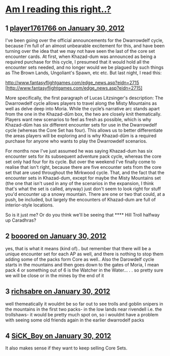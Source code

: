 # [Am I reading this right..?](https://community.fantasyflightgames.com/topic/59771-am-i-reading-this-right/)

## 1 [player1761766 on January 30, 2012](https://community.fantasyflightgames.com/topic/59771-am-i-reading-this-right/?do=findComment&comment=587288)

I've been going over the official announcements for the Dwarrowdelf cycle, because I'm full of an almost unbearable excitement for this, and have been turning over the idea that we may not have seen the last of the core set encounter cards. At first, when Khazad-dum was announced as being a required purchase for this cycle, I presumed that it would hold all the encounter sets needed, and no longer would we be plagued by such things as The Brown Lands, Ungoliant's Spawn, etc etc. But last night, I read this:

http://www.fantasyflightgames.com/edge_news.asp?eidn=2715 [http://www.fantasyflightgames.com/edge_news.asp?eidn=2715]

More specifically, the first paragraph of Lucas Litzsinger's description:
The Dwarrowdelf cycle allows players to travel along the Misty Mountains as well as delve deep into Moria. While the cycle’s narrative arc stands apart from the one in the Khazad-dûm box, the two are closely knit thematically. Players want new scenarios to feel as fresh as possible, which is why Khazad-dûm has six different encounter sets for use in the Dwarrowdelf cycle (whereas the Core Set has four). This allows us to better differentiate the areas players will be exploring and is why Khazad-dûm is a required purchase for anyone who wants to play the Dwarrowdelf scenarios.

For months now I've just assumed he was saying Khazad-dum has six encounter sets for its subsequent adventure pack cycle, whereas the core set only had four for its cycle. But over the weekend I've finally come to realise that isn't right, because there are five encounter sets from the core set that are used throughout the Mirkwood cycle. That, and the fact that the encounter sets in Khazad-dum, except for maybe the Misty Mountains set (the one that isn't used in any of the scenarios in the expansion, I think that's what the set is called, anyway) just don't seem to look right for stuff you'd encounter up a snowy mountain. There are one or two that could, at a push, be included, but largely the encounters of Khazad-dum are full of interior-style locations.

So is it just me? Or do you think we'll be seeing that **** Hill Troll halfway up Caradhras?

## 2 [booored on January 30, 2012](https://community.fantasyflightgames.com/topic/59771-am-i-reading-this-right/?do=findComment&comment=587377)

yes, that is what it means (kind of).. but remember that there will be a unique encounter set for each AP as well, and there is nothing to stop them adding some of the packs form Core as well.. Also the Darowdelf cycle starts in the mountains and then goes down to the gates of Moria, I mean pack 4 or something out of 6 is the Watcher in the Water... . . so pretty sure we will be close or in the mines by the end of it

## 3 [richsabre on January 30, 2012](https://community.fantasyflightgames.com/topic/59771-am-i-reading-this-right/?do=findComment&comment=587380)

well themeatically it wouldnt be so far out to see trolls and goblin snipers in the mountains in the first two packs- in the low lands near rivendell i.e. the trollshaws- it would be pretty much spot on, so i wouldnt have a problem with seeing some old friends again in the earlier dwarrodelf packs

## 4 [SiCK_Boy on January 30, 2012](https://community.fantasyflightgames.com/topic/59771-am-i-reading-this-right/?do=findComment&comment=587430)

It also makes sense if they want to keep selling Core Sets.

